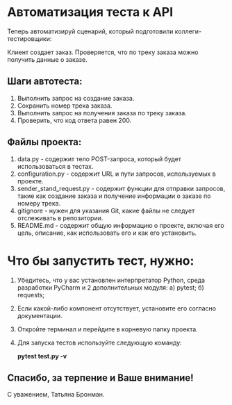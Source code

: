 # **Автоматизация теста к API**

Теперь автоматизируй сценарий, который подготовили коллеги-тестировщики:

Клиент создает заказ.
Проверяется, что по треку заказа можно получить данные о заказе.

## **Шаги автотеста:**
1. Выполнить запрос на создание заказа.
2. Сохранить номер трека заказа.
3. Выполнить запрос на получения заказа по треку заказа.
4. Проверить, что код ответа равен 200.

## **Файлы проекта:**
1. data.py - содержит тело POST-запроса, который будет использоваться в тестах.
2. configuration.py - содержит URL и пути запросов, используемых в проекте.
3. sender_stand_request.py - содержит функции для отправки запросов, такие как создание заказа и получение информации о заказе по номеру трека.
4. gitignore - нужен для указания Git, какие файлы не следует отслеживать в репозитории.
5. README.md - содержит общую информацию о проекте, включая его цель, описание, как использовать его и как его установить.

# Что бы запустить тест, нужно:
1. Убедитесь, что у вас установлен интерпретатор Python, среда разработки PyCharm и 2 дополнительных модуля:
    a) pytest;
    б) requests;
2. Если какой-либо компонент отсутствует, установите его согласно документации.
3. Откройте терминал и перейдите в корневую папку проекта.
4. Для запуска тестов используйте следующую команду:
 
   **pytest test.py -v**

## Спасибо, за терпение и Ваше внимание!

С уважением, Татьяна Бронман.